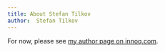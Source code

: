 ```yaml
---
title: About Stefan Tilkov 
author:  Stefan Tilkov
---
```


For now, please see [my author page on innoq.com](https://www.innoq.com/en/staff/stefan-tilkov/).
